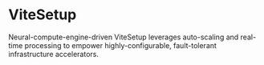 # ViteSetup
Neural-compute-engine-driven ViteSetup leverages auto-scaling and real-time processing to empower highly-configurable, fault-tolerant infrastructure accelerators.
